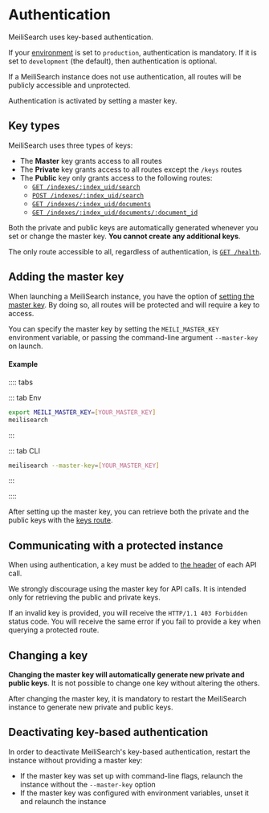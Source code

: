 # Authentication

MeiliSearch uses key-based authentication.

If your [environment](/reference/features/configuration.md#environment) is set to `production`, authentication is mandatory. If it is set to `development` (the default), then authentication is optional.

If a MeiliSearch instance does not use authentication, all routes will be publicly accessible and unprotected.

Authentication is activated by setting a master key.

## Key types

MeiliSearch uses three types of keys:

- The **Master** key grants access to all routes
- The **Private** key grants access to all routes except the `/keys` routes
- The **Public** key only grants access to the following routes:
  - [`GET /indexes/:index_uid/search`](/reference/api/search.md#search-in-an-index-with-get-route)
  - [`POST /indexes/:index_uid/search`](/reference/api/search.md#search-in-an-index-with-post-route)
  - [`GET /indexes/:index_uid/documents`](/reference/api/documents.md#get-documents)
  - [`GET /indexes/:index_uid/documents/:document_id`](/reference/api/documents.md#get-one-document)

Both the private and public keys are automatically generated whenever you set or change the master key. **You cannot create any additional keys**.

The only route accessible to all, regardless of authentication, is [`GET /health`](/reference/api/health.md).

## Adding the master key

When launching a MeiliSearch instance, you have the option of [setting the master key](/reference/features/configuration.md#master-key). By doing so, all routes will be protected and will require a key to access.

You can specify the master key by setting the `MEILI_MASTER_KEY` environment variable, or passing the command-line argument `--master-key` on launch.

#### Example

:::: tabs

::: tab Env

```bash
export MEILI_MASTER_KEY=[YOUR_MASTER_KEY]
meilisearch
```

:::

::: tab CLI

```bash
meilisearch --master-key=[YOUR_MASTER_KEY]
```

:::

::::

After setting up the master key, you can retrieve both the private and the public keys with the [keys route](/reference/api/keys.md).

## Communicating with a protected instance

When using authentication, a key must be added to [the header](/reference/api/README.md#authentication) of each API call.

We strongly discourage using the master key for API calls. It is intended only for retrieving the public and private keys.

If an invalid key is provided, you will receive the `HTTP/1.1 403 Forbidden` status code. You will receive the same error if you fail to provide a key when querying a protected route.

## Changing a key

**Changing the master key will automatically generate new private and public keys**. It is not possible to change one key without altering the others.

After changing the master key, it is mandatory to restart the MeiliSearch instance to generate new private and public keys.

## Deactivating key-based authentication

In order to deactivate MeiliSearch's key-based authentication, restart the instance without providing a master key:

- If the master key was set up with command-line flags, relaunch the instance without the `--master-key` option
- If the master key was configured with environment variables, unset it and relaunch the instance
